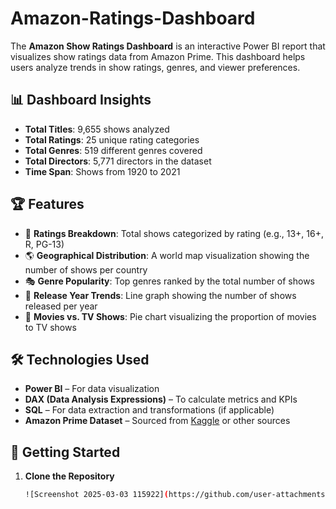 # Amazon-Ratings-Dashboard
The **Amazon Show Ratings Dashboard** is an interactive Power BI report that visualizes show ratings data from Amazon Prime. This dashboard helps users analyze trends in show ratings, genres, and viewer preferences.

## 📊 Dashboard Insights
- **Total Titles**: 9,655 shows analyzed
- **Total Ratings**: 25 unique rating categories
- **Total Genres**: 519 different genres covered
- **Total Directors**: 5,771 directors in the dataset
- **Time Span**: Shows from 1920 to 2021

## 🏆 Features
- 📌 **Ratings Breakdown**: Total shows categorized by rating (e.g., 13+, 16+, R, PG-13)
- 🌎 **Geographical Distribution**: A world map visualization showing the number of shows per country
- 🎭 **Genre Popularity**: Top genres ranked by the total number of shows
- 📆 **Release Year Trends**: Line graph showing the number of shows released per year
- 🎥 **Movies vs. TV Shows**: Pie chart visualizing the proportion of movies to TV shows

## 🛠 Technologies Used
- **Power BI** – For data visualization
- **DAX (Data Analysis Expressions)** – To calculate metrics and KPIs
- **SQL** – For data extraction and transformations (if applicable)
- **Amazon Prime Dataset** – Sourced from [Kaggle](https://www.kaggle.com/) or other sources

## 🚀 Getting Started
1. **Clone the Repository**
   ```sh
   ![Screenshot 2025-03-03 115922](https://github.com/user-attachments/assets/aaafa5f6-f690-40c9-a1ec-62f968773fbd)
